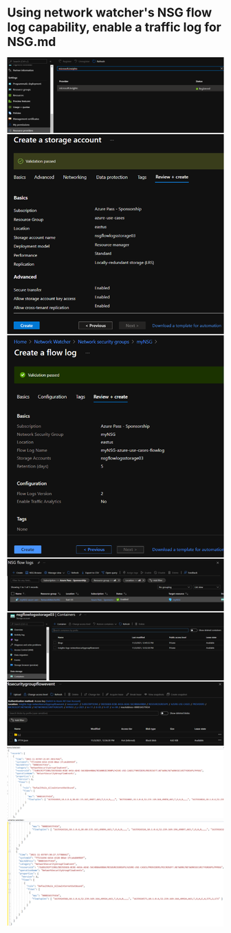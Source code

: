 # Using network watcher's NSG flow log capability, enable a traffic log for NSG.md


<img src="Images/microsoft insight.png">

<img src="Images/storage account.png">

<img src="Images/flow log.png">

<img src="Images/flow log 1.png">

<img src="Images/container.png">

<img src="Images/file.png">

<img src="Images/ex1.png">

<img src="Images/ex2.png">
